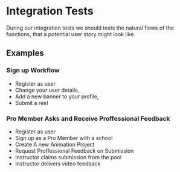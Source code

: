 # Integration Tests

During our integration tests we should tests the natural flows of the functions, that a potential user story might look like.

## Examples

### Sign up Workflow

- Register as user
- Change your user details,
- Add a new banner to your profile,
- Submit a reel

### Pro Member Asks and Receive Proffessional Feedback

- Register as user
- Sign up as a Pro Member with a school
- Create A new Animation Project
- Request Proffessional Feedback on Submission
- Instructor claims submission from the pool
- Instructor delivers video feedback